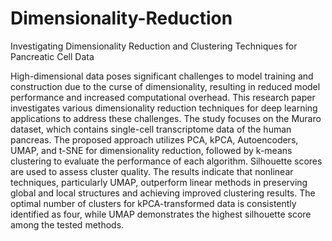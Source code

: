 # Dimensionality-Reduction
Investigating Dimensionality Reduction and Clustering Techniques for Pancreatic Cell Data

High-dimensional data poses significant challenges to model training and construction due to the curse of dimensionality, resulting in reduced model performance and increased
computational overhead. This research paper investigates
various dimensionality reduction techniques for deep learning
applications to address these challenges. The study focuses on
the Muraro dataset, which contains single-cell transcriptome
data of the human pancreas. The proposed approach utilizes
PCA, kPCA, Autoencoders, UMAP, and t-SNE for dimensionality
reduction, followed by k-means clustering to evaluate the performance
of each algorithm. Silhouette scores are used to assess
cluster quality. The results indicate that nonlinear techniques,
particularly UMAP, outperform linear methods in preserving
global and local structures and achieving improved clustering
results. The optimal number of clusters for kPCA-transformed
data is consistently identified as four, while UMAP demonstrates
the highest silhouette score among the tested methods.
